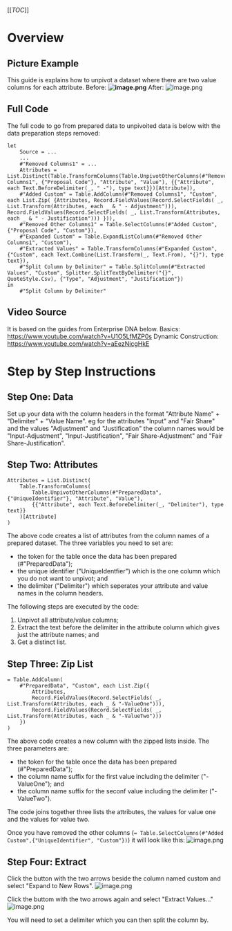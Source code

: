 [[_TOC_]]

# Overview
## Picture Example
This guide is explains how to unpivot a dataset where there are two value columns for each attribute. 
Before: 
**![image.png](/.attachments/image-3cffd9ed-cd9d-400e-a337-e63aa5342280.png)**
After: 
![image.png](/.attachments/image-272714c8-7dec-4b70-95ee-ea2227c8e4b7.png)

## Full Code
The full code to go from prepared data to unpivoited data is below with the data preparation steps removed:
```
let 
    Source = ...
    ...
    #"Removed Columns1" = ...
    Attributes = List.Distinct(Table.TransformColumns(Table.UnpivotOtherColumns(#"Removed Columns1", {"Proposal Code"}, "Attribute", "Value"), {{"Attribute", each Text.BeforeDelimiter(_, " -"), type text}})[Attribute]),
    #"Added Custom" = Table.AddColumn(#"Removed Columns1", "Custom", each List.Zip( {Attributes, Record.FieldValues(Record.SelectFields( _, List.Transform(Attributes, each _ & " - Adjustment"))), Record.FieldValues(Record.SelectFields( _, List.Transform(Attributes, each _ & " - Justification"))) })),
    #"Removed Other Columns1" = Table.SelectColumns(#"Added Custom",{"Proposal Code", "Custom"}),
    #"Expanded Custom" = Table.ExpandListColumn(#"Removed Other Columns1", "Custom"),
    #"Extracted Values" = Table.TransformColumns(#"Expanded Custom", {"Custom", each Text.Combine(List.Transform(_, Text.From), "{}"), type text}),
    #"Split Column by Delimiter" = Table.SplitColumn(#"Extracted Values", "Custom", Splitter.SplitTextByDelimiter("{}", QuoteStyle.Csv), {"Type", "Adjustment", "Justification"})
in
    #"Split Column by Delimiter"
```

## Video Source
It is based on the guides from Enterprise DNA below.
Basics: https://www.youtube.com/watch?v=U1O5LfMZP0s
Dynamic Construction: https://www.youtube.com/watch?v=aEezNicgHkE

# Step by Step Instructions
## Step One: Data
Set up your data with the column headers in the format "Attribute Name" + "Delimiter" + "Value Name". eg for the attributes "Input" and "Fair Share" and the values "Adjustment" and "Justification" the column names would be "Input-Adjustment", "Input-Justification", "Fair Share-Adjustment" and "Fair Share-Justification". 

## Step Two: Attributes
```
Attributes = List.Distinct(
    Table.TransformColumns(
        Table.UnpivotOtherColumns(#"PreparedData", {"UniqueIdentifier"}, "Attribute", "Value"),
        {{"Attribute", each Text.BeforeDelimiter(_, "Delimiter"), type text}}
    )[Attribute]
)
```
The above code creates a list of attributes from the column names of a prepared dataset. The three variables you need to set are:
- the token for the table once the data has been prepared (#"PreparedData");
- the unique identifier ("UniqueIdentfier") which is the one column which you do not want to unpivot; and
- the delimiter ("Delimiter") which seperates your attribute and value names in the column headers.

The following steps are executed by the code:
1. Unpivot all attribute/value columns;
2. Extract the text before the delimiter in the attribute column which gives just the attribute names; and
3. Get a distinct list.

## Step Three: Zip List 
```
= Table.AddColumn(
    #"PreparedData", "Custom", each List.Zip({
        Attributes, 
        Record.FieldValues(Record.SelectFields( _, List.Transform(Attributes, each _ & "-ValueOne"))), 
        Record.FieldValues(Record.SelectFields( _, List.Transform(Attributes, each _ & "-ValueTwo"))) 
    })
)
```
The above code creates a new column with the zipped lists inside. The three parameters are:
- the token for the table once the data has been prepared (#"PreparedData");
- the column name suffix for the first value including the delimiter ("-ValueOne"); and
- the column name suffix for the seconf value including the delimiter ("-ValueTwo").

The code joins together three lists the attributes, the values for value one and the values for value two.

Once you have removed the other columns (`= Table.SelectColumns(#"Added Custom",{"UniqueIdentifier", "Custom"})`) it will look like this:
![image.png](/.attachments/image-7ecacfce-c36b-4a3e-a819-4db40f48261d.png)

## Step Four: Extract
Click the button with the two arrows beside the column named custom and select "Expand to New Rows".
![image.png](/.attachments/image-4bf909ff-ce31-4b03-a93e-4de607189e16.png)

Click the buttom with the two arrows again and select "Extract Values..."
![image.png](/.attachments/image-09cc0592-52a2-4b88-9fe7-f00ee9e4623c.png)

You will need to set a delimiter which you can then split the column by.